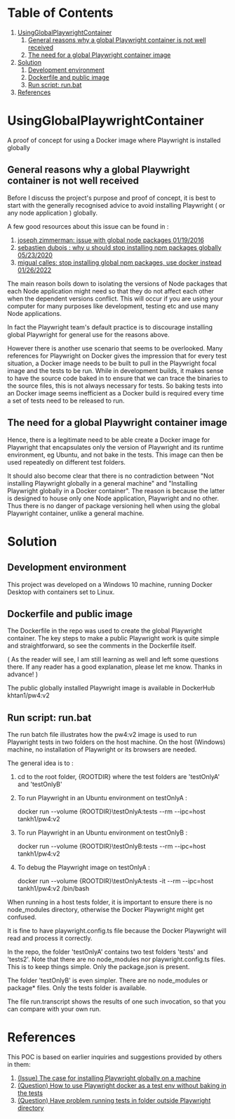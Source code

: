 
# Table of Contents

1.  [UsingGlobalPlaywrightContainer](#orgff8859f)
    1.  [General reasons why a global Playwright container is not well received](#orgdda09f4)
    2.  [The need for a global Playwright container image](#orgffd8a15)
2.  [Solution](#orgecc910f)
    1.  [Development environment](#org5eed85f)
    2.  [Dockerfile and public image](#orgbeeaf7d)
    3.  [Run script: run.bat](#org220f87d)
3.  [References](#orge19b341)



<a id="orgff8859f"></a>

# UsingGlobalPlaywrightContainer

A proof of concept for using a Docker image where Playwright is installed globally


<a id="orgdda09f4"></a>

## General reasons why a global Playwright container is not well received

Before I discuss the project's purpose and proof of concept, it is best to start with the generally recognised
advice to avoid installing Playwright ( or any node application ) globally.

A few good resources about this issue can be found in :

1.  [joseph zimmerman: issue with global node packages 01/19/2016](https://www.smashingmagazine.com/2016/01/issue-with-global-node-npm-packages/)
2.  [sebastien dubois : why u should stop installing npm packages globally 05/23/2020](https://javascript.plainenglish.io/why-you-should-stop-installing-npm-packages-globally-1b56b97b70cd)
3.  [migual calles: stop installing global npm packages, use docker instead 01/26/2022](https://betterprogramming.pub/stop-installing-node-js-and-global-npm-packages-use-docker-instead-42597990db13)

The main reason boils down to isolating the versions of Node packages that each Node application might need
so that they do not affect each other when the dependent versions conflict. This will occur if you are using
your computer for many purposes like development, testing etc and use many Node applications.

In fact the Playwright team's default practice is to discourage installing global Playwright for general use for the reasons above.

However there is another use scenario that seems to be overlooked. Many references for Playwright on Docker gives
the impression that for every test situation, a Docker image needs to be built to pull in the Playwright focal image
and the tests to be run. While in development builds, it makes sense to have the source code baked in to ensure that
we can trace the binaries to the source files, this is not always necessary for tests. So baking tests into an Docker image
seems inefficient as a Docker build is required every time a set of tests need to be released to run.


<a id="orgffd8a15"></a>

## The need for a global Playwright container image

Hence, there is a legitimate need to be able create a Docker image for Playwright that encapsulates only the version of Playwright and its runtime
environment, eg Ubuntu, and not bake in the tests. This image can then be used repeatedly on different test folders.

It should also become clear that there is no contradiction between "Not installing Playwright globally in a general machine"
and "Installing Playwright globally in a Docker container". The reason is because the latter is designed to house only one Node application, Playwright
and no other. Thus there is no danger of package versioning hell when using the global Playwright container, unlike a general machine.


<a id="orgecc910f"></a>

# Solution


<a id="org5eed85f"></a>

## Development environment

This project was developed on a Windows 10 machine, running Docker Desktop with containers set to Linux.


<a id="orgbeeaf7d"></a>

## Dockerfile and public image

The Dockerfile in the repo was used to create the global Playwright container.
The key steps to make a public Playwright work is quite simple and straightforward, so see the comments
in the Dockerfile itself.

( As the reader will see, I am still learning as well and left some questions there. If any reader has a good
explanation, please let me know. Thanks in advance! )

The public globally installed Playwright image is available in DockerHub khtan1/pw4:v2


<a id="org220f87d"></a>

## Run script: run.bat

The run batch file illustrates how the pw4:v2 image is used to run Playwright tests in two folders on the host machine. On the
host (Windows) machine, no installation of Playwright or its browsers are needed. 

The general idea is to :

1.  cd to the root folder, {ROOTDIR} where the test folders are 'testOnlyA' and 'testOnlyB'
2.  To run Playwright in an Ubuntu environment on testOnlyA :

    docker run --volume {ROOTDIR}\testOnlyA:tests --rm --ipc=host tankh1/pw4:v2

1.  To run Playwright in an Ubuntu environment on testOnlyB :

    docker run --volume {ROOTDIR}\testOnlyB:tests --rm --ipc=host tankh1/pw4:v2

1.  To debug the Playwright image on testOnlyA :

    docker run --volume {ROOTDIR}\testOnlyA:tests -it --rm --ipc=host tankh1/pw4:v2 /bin/bash

When running in a host tests folder, it is important to ensure there is no node\_modules directory, otherwise the Docker Playwright
might get confused.

It is fine to have playwright.config.ts file because the Docker Playwright will read and process it correctly.

In the repo, the folder 'testOnlyA' contains two test folders 'tests' and 'tests2'. Note that there are no node\_modules
nor playwright.config.ts files. This is to keep things simple. Only the package.json is present.

The folder 'testOnlyB' is even simpler. There are no node\_modules or package\* files. Only the tests folder
is available.

The file run.transcript shows the results of one such invocation, so that you can compare with your own run.


<a id="orge19b341"></a>

# References

This POC is based on earlier inquiries and suggestions provided by others in them:

1.  [(Issue) The case for installing Playwright globally on a machine](https://github.com/microsoft/playwright/issues/14181)
2.  [(Question) How to use Playwright docker as a test env without baking in the tests](https://github.com/microsoft/playwright/issues/14179)
3.  [(Question) Have problem running tests in folder outside Playwright directory](https://github.com/microsoft/playwright/issues/14039)

